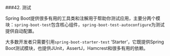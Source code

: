 ###42. 测试

Spring Boot提供很多有用的工具类和注解用于帮助你测试应用，主要分两个模块：`spring-boot-test`包含核心组件，`spring-boot-test-autoconfigure`为测试提供自动配置。

大多数开发者只需要引用`spring-boot-starter-test` ‘Starter’，它既提供Spring Boot测试模块，也提供JUnit，AssertJ，Hamcrest和很多有用的依赖。
